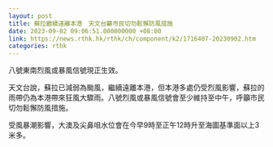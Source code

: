 ```yaml
---
layout: post
title: 蘇拉繼續遠離本港　天文台籲市民切勿鬆懈防風措施
date: 2023-09-02 09:06:51.000000000 +08:00
link: https://news.rthk.hk/rthk/ch/component/k2/1716407-20230902.htm
categories: rthk
---
```


八號東南烈風或暴風信號現正生效。

天文台說，蘇拉已減弱為颱風，繼續遠離本港，但本港多處仍受烈風影響，蘇拉的雨帶仍為本港帶來狂風大驟雨。八號烈風或暴風信號會至少維持至中午，呼籲市民切勿鬆懈防風措施。

受風暴潮影響，大澳及尖鼻咀水位會在今早9時至正午12時升至海圖基準面以上3米多。
